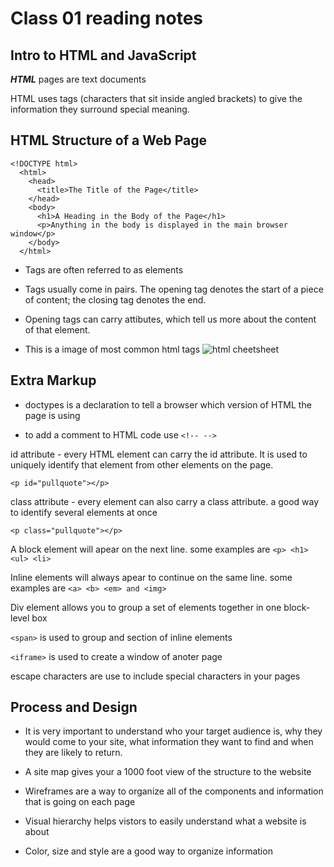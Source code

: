 # Class 01 reading notes

## Intro to HTML and JavaScript

***HTML*** pages are text documents

HTML uses tags (characters that sit inside angled brackets) to give the information they surround special meaning.

## HTML Structure of a Web Page

```
<!DOCTYPE html>
  <html>
    <head>
      <title>The Title of the Page</title>
    </head>
    <body>
      <h1>A Heading in the Body of the Page</h1>
      <p>Anything in the body is displayed in the main browser window</p>
    </body>
  </html>

```

- Tags are often referred to as elements

- Tags usually come in pairs. The opening tag denotes the start of a piece of content; the closing tag denotes the end.

- Opening tags can carry attibutes, which tell us more about the content of that element.

- This is a image of most common html tags ![html cheetsheet](https://mason.gmu.edu/~kshiffl4/375/HTML_Tags.jpg)

## Extra Markup

- doctypes is a declaration to tell a browser which version of HTML the page is using

- to add a comment to HTML code use ``` <!-- --> ```

id attribute - every HTML element can carry the id attribute. It is used to uniquely identify that element from other elements on the page.

``` <p id="pullquote"></p> ```

class attribute - every element can also carry a class attribute. a good way to identify several elements at once

``` <p class="pullquote"></p> ```

A block element will apear on the next line. some examples are ``` <p> <h1> <ul> <li> ```

Inline elements will always apear to continue on the same line. some examples are ``` <a> <b> <em> and <img> ```

Div element allows you to group a set of elements together in one block-level box

``` <span> ``` is used to group and section of inline elements

``` <iframe> ``` is used to create a window of anoter page

escape characters are use to include special characters in your pages

## Process and Design

- It is very important to understand who your target audience is, why they would come to your site, what information they want to find and when they are likely to return.

- A site map gives your a 1000 foot view of the structure to the website

- Wireframes are a way to organize all of the components and information that is going on each page

- Visual hierarchy helps vistors to easily understand what a website is about

- Color, size and style are a good way to organize information


  











